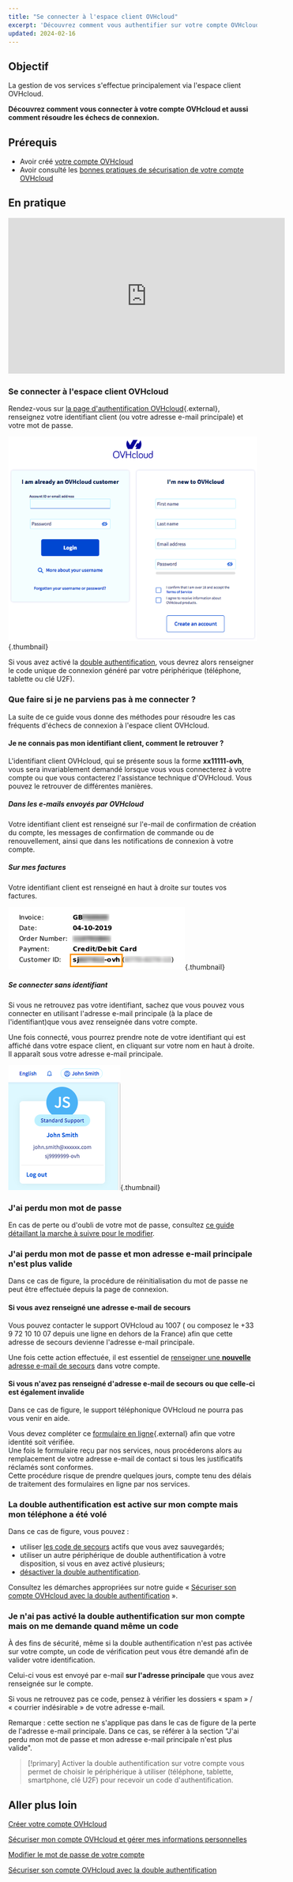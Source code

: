 ```yaml
---
title: "Se connecter à l'espace client OVHcloud"
excerpt: 'Découvrez comment vous authentifier sur votre compte OVHcloud'
updated: 2024-02-16
---
```


## Objectif

La gestion de vos services s'effectue principalement via l'espace client OVHcloud.

**Découvrez comment vous connecter à votre compte OVHcloud et aussi comment résoudre les échecs de connexion.**

## Prérequis

- Avoir créé [votre compte OVHcloud](/pages/account_and_service_management/account_information/ovhcloud-account-creation)
- Avoir consulté les [bonnes pratiques de sécurisation de votre compte OVHcloud](/pages/account_and_service_management/account_information/all_about_username)

## En pratique

<iframe width="560" height="315" src="https://www.youtube-nocookie.com/embed/odO58c4gJfc" frameborder="0" allow="accelerometer; autoplay; clipboard-write; encrypted-media; gyroscope; picture-in-picture" allowfullscreen></iframe>

### Se connecter à l'espace client OVHcloud

Rendez-vous sur [la page d'authentification OVHcloud](https://www.ovh.com/auth/?action=gotomanager&from=https://www.ovh.com/fr/&ovhSubsidiary=fr){.external}, renseignez votre identifiant client (ou votre adresse e-mail principale) et votre mot de passe.

![identifiant client](images/log-in.png){.thumbnail}

Si vous avez activé la [double authentification](/pages/account_and_service_management/account_information/secure-ovhcloud-account-with-2fa), vous devrez alors renseigner le code unique de connexion généré par votre périphérique (téléphone, tablette ou clé U2F).

### Que faire si je ne parviens pas à me connecter ? <a name="login-failure"></a>

La suite de ce guide vous donne des méthodes pour résoudre les cas fréquents d'échecs de connexion à l'espace client OVHcloud.

#### Je ne connais pas mon identifiant client, comment le retrouver ?

L'identifiant client OVHcloud, qui se présente sous la forme **xx11111-ovh**, vous sera invariablement demandé lorsque vous vous connecterez à votre compte ou que vous contacterez l'assistance technique d'OVHcloud. Vous pouvez le retrouver de différentes manières.

##### **Dans les e-mails envoyés par OVHcloud**

Votre identifiant client est renseigné sur l'e-mail de confirmation de création du compte, les messages de confirmation de commande ou de renouvellement, ainsi que dans les notifications de connexion à votre compte.

##### **Sur mes factures**

Votre identifiant client est renseigné en haut à droite sur toutes vos factures.

![identifiant client](images/nichandle01b.png){.thumbnail}

##### **Se connecter sans identifiant**

Si vous ne retrouvez pas votre identifiant, sachez que vous pouvez vous connecter en utilisant l'adresse e-mail principale (à la place de l'identifiant)que vous avez renseignée dans votre compte.

Une fois connecté, vous pourrez prendre note de votre identifiant qui est affiché dans votre espace client, en cliquant sur votre nom en haut à droite.
<br>Il apparaît sous votre adresse e-mail principale.

![identifiant client](images/nic-handle.png){.thumbnail}

### J'ai perdu mon mot de passe

En cas de perte ou d'oubli de votre mot de passe, consultez [ce guide détaillant la marche à suivre pour le modifier](/pages/account_and_service_management/account_information/manage-ovh-password#si-vous-ne-connaissez-plus-votre-mot-de-passe-actuel).

### J'ai perdu mon mot de passe et mon adresse e-mail principale n'est plus valide

Dans ce cas de figure, la procédure de réinitialisation du mot de passe ne peut être effectuée depuis la page de connexion.

#### Si vous avez renseigné une adresse e-mail de secours

Vous pouvez contacter le support OVHcloud au 1007 ( ou composez le +33 9 72 10 10 07 depuis une ligne en dehors de la France) afin que cette adresse de secours devienne l'adresse e-mail principale.

Une fois cette action effectuée, il est essentiel de [renseigner une **nouvelle** adresse e-mail de secours](/pages/account_and_service_management/account_information/all_about_username#backup-email) dans votre compte.

#### Si vous n'avez pas renseigné d'adresse e-mail de secours ou que celle-ci est également invalide

Dans ce cas de figure, le support téléphonique OVHcloud ne pourra pas vous venir en aide.

Vous devez compléter ce [formulaire en ligne](http://www.ovh.com/fr/cgi-bin/fr/procedure/procedureChangeEmail.cgi){.external} afin que votre identité soit vérifiée.
<br>Une fois le formulaire reçu par nos services, nous procéderons alors au remplacement de votre adresse e-mail de contact si tous les justificatifs réclamés sont conformes.
<br>Cette procédure risque de prendre quelques jours, compte tenu des délais de traitement des formulaires en ligne par nos services.

### La double authentification est active sur mon compte mais mon téléphone a été volé

Dans ce cas de figure, vous pouvez : 
- utiliser [les code de secours](#codes) actifs que vous avez sauvegardés;
- utiliser un autre périphérique de double authentification à votre disposition, si vous en avez activé plusieurs;
- [désactiver la double authentification](#desactivation).

Consultez les démarches appropriées sur notre guide « [Sécuriser son compte OVHcloud avec la double authentification](/pages/account_and_service_management/account_information/secure-ovhcloud-account-with-2fa#que-faire-si-lun-de-mes-peripheriques-est-perdu-ou-cesse-de-fonctionner) ».

### Je n'ai pas activé la double authentification sur mon compte mais on me demande quand même un code

À des fins de sécurité, même si la double authentification n'est pas activée sur votre compte, un code de vérification peut vous être demandé afin de valider votre identification.

Celui-ci vous est envoyé par e-mail **sur l'adresse principale** que vous avez renseignée sur le compte.

Si vous ne retrouvez pas ce code, pensez à vérifier les dossiers « spam » / « courrier indésirable » de votre adresse e-mail.

Remarque : cette section ne s'applique pas dans le cas de figure de la perte de l'adresse e-mail principale. Dans ce cas, se référer à la section "J'ai perdu mon mot de passe et mon adresse e-mail principale n'est plus valide". 


> [!primary]
> Activer la double authentification sur votre compte vous permet de choisir le périphérique à utiliser (téléphone, tablette, smartphone, clé U2F) pour recevoir un code d'authentification.
>

## Aller plus loin

[Créer votre compte OVHcloud](/pages/account_and_service_management/account_information/ovhcloud-account-creation)

[Sécuriser mon compte OVHcloud et gérer mes informations personnelles](/pages/account_and_service_management/account_information/all_about_username)

[Modifier le mot de passe de votre compte](/pages/account_and_service_management/account_information/manage-ovh-password)

[Sécuriser son compte OVHcloud avec la double authentification](/pages/account_and_service_management/account_information/secure-ovhcloud-account-with-2fa)
